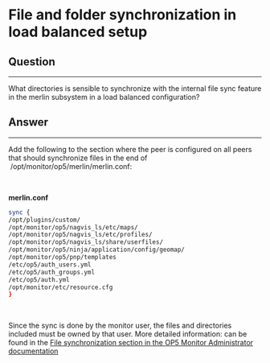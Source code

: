 # File and folder synchronization in load balanced setup

## Question 

* * * * *

What directories is sensible to synchronize with the internal file sync feature in the merlin subsystem in a load balanced configuration?

## Answer

* * * * *

Add the following to the section where the peer is configured on all peers that should synchronize files in the end of  /opt/monitor/op5/merlin/merlin.conf:

 

**merlin.conf**

``` {.bash data-syntaxhighlighter-params="brush: bash; gutter: false; theme: Confluence" data-theme="Confluence" style="brush: bash; gutter: false; theme: Confluence"}
sync {
/opt/plugins/custom/
/opt/monitor/op5/nagvis_ls/etc/maps/
/opt/monitor/op5/nagvis_ls/etc/profiles/
/opt/monitor/op5/nagvis_ls/share/userfiles/
/opt/monitor/op5/ninja/application/config/geomap/
/opt/monitor/op5/pnp/templates
/etc/op5/auth_users.yml
/etc/op5/auth_groups.yml
/etc/op5/auth.yml
/opt/monitor/etc/resource.cfg
}
```

 

Since the sync is done by the monitor user, the files and directories included must be owned by that user. More detailed information: can be found in the [File synchronization section in the OP5 Monitor Administrator documentation](https://kb.op5.com/display/DOC/File+synchronization)

